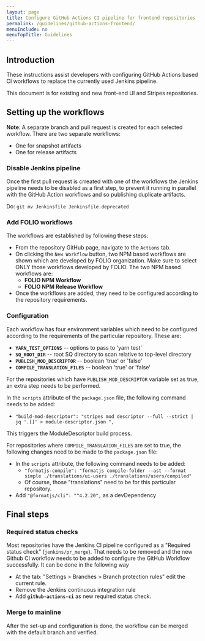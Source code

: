 ```yaml
---
layout: page
title: Configure GitHub Actions CI pipeline for frontend repositories
permalink: /guidelines/github-actions-frontend/
menuInclude: no
menuTopTitle: Guidelines
---
```


## Introduction

These instructions assist developers with configuring GitHub Actions based CI workflows to replace the currently used Jenkins pipeline.

This document is for existing and new front-end UI and Stripes repositories.


## Setting up the workflows

**Note**: A separate branch and pull request is created for each selected workflow. There are two separate workflows:
- One for snapshot artifacts
- One for release artifacts

### Disable Jenkins pipeline

Once the first pull request is crreated with one of the workflows the Jenkins pipeline needs to be disabled as a first step, to prevent it running in parallel with the GitHub Action workflows and so publishing duplicate artifacts.

Do: `git mv Jenkinsfile Jenkinsfile.deprecated`

### Add FOLIO workflows

The workflows are established by following these steps:
- From the repository GitHub page, navigate to the `Actions` tab.
- On clicking the `New Workflow` button, two NPM based workflows are shown which are developed by FOLIO organization. Make sure to select ONLY those workflows developed by FOLIO. The two NPM based workflows are:
    - **FOLIO NPM Workflow**
    - **FOLIO NPM Release Workflow**
- Once the workflows are added, they need to be configured according to the repository requirements.

### Configuration

Each workflow has four environment variables which need to be configured according to the requirements of the particular repository. These are:
- **`YARN_TEST_OPTIONS`** -- options to pass to 'yarn test'
- **`SQ_ROOT_DIR`** -- root SQ directory to scan relative to top-level directory
- **`PUBLISH_MOD_DESCRIPTOR`** -- boolean 'true' or 'false'
- **`COMPILE_TRANSLATION_FILES`** -- boolean 'true' or 'false'

For the repositories which have `PUBLISH_MOD_DESCRIPTOR` variable set as true, an extra step needs to be performed.

In the `scripts` attribute of the `package.json` file, the following command needs to be added:
- `"build-mod-descriptor": "stripes mod descriptor --full --strict | jq '.[]' > module-descriptor.json ",`

This triggers the ModuleDescriptor build process.

For repositories where `COMPILE_TRANSLATION_FILES` are set to true, the following changes need to be made to the `package.json` file:
- In the `scripts` attribute, the following command needs to be added:
    - `"formatjs-compile": "formatjs compile-folder --ast --format simple ./translations/ui-users ./translations/users/compiled"`
    - Of course, those "translations" need to be for this particular repository.
- Add `"@formatjs/cli": "^4.2.20",` as a devDependency



## Final steps


### Required status checks

Most repositories have the Jenkins CI pipeline configured as a "Required status check" (`jenkins/pr_merge`). That needs to be removed  and the new Github CI workflow needs to be added to configure the GitHub Workflow successfully. It can be done in the following way

- At the tab: "Settings > Branches > Branch protection rules" edit the current rule.
- Remove the Jenkins continuous integration rule
- Add **`github-actions-ci`** as new required status check.

### Merge to mainline

After the set-up and configuration is done, the workflow can be merged with the default branch and verified.

<div class="folio-spacer-content"></div>

